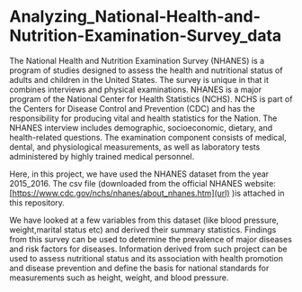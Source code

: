 # Analyzing_National-Health-and-Nutrition-Examination-Survey_data
The National Health and Nutrition Examination Survey (NHANES) is a program of studies designed to assess the health and nutritional status of adults and children in the United States. The survey is unique in that it combines interviews and physical examinations. NHANES is a major program of the National Center for Health Statistics (NCHS). NCHS is part of the Centers for Disease Control and Prevention (CDC) and has the responsibility for producing vital and health statistics for the Nation.
The NHANES interview includes demographic, socioeconomic, dietary, and health-related questions. The examination component consists of medical, dental, and physiological measurements, as well as laboratory tests administered by highly trained medical personnel.

Here, in this project, we have used the NHANES dataset from the year 2015_2016. The csv file (downloaded from the official NHANES website: [https://www.cdc.gov/nchs/nhanes/about_nhanes.htm](url) )is attached in this repository.

We have looked at a few variables from this dataset (like blood pressure, weight,marital status etc) and derived their summary statistics. Findings from this survey can be used to determine the prevalence of major diseases and risk factors for diseases. Information derived from such project can be used to assess nutritional status and its association with health promotion and disease prevention and define the basis for national standards for measurements such as height, weight, and blood pressure.

